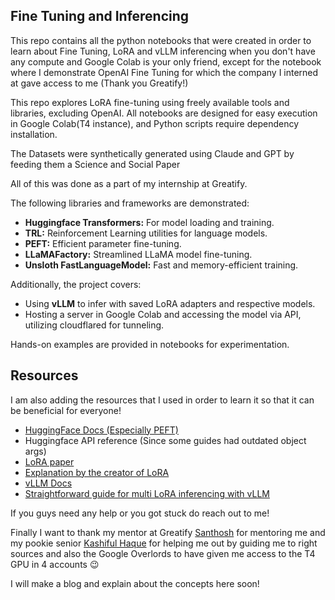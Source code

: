 ## Fine Tuning and Inferencing

This repo contains all the python notebooks that were created in order to learn about Fine Tuning, LoRA and vLLM inferencing when you don't have any compute and Google Colab is your only friend, except for the notebook where I demonstrate OpenAI Fine Tuning for which the company I interned at gave access to me (Thank you Greatify!)

This repo explores LoRA fine-tuning using freely available tools and libraries, excluding OpenAI. All notebooks are designed for easy execution in Google Colab(T4 instance), and Python scripts require dependency installation.

The Datasets were synthetically generated using Claude and GPT by feeding them a Science and Social Paper

All of this was done as a part of my internship at Greatify.

The following libraries and frameworks are demonstrated:

- **Huggingface Transformers:** For model loading and training.
- **TRL:** Reinforcement Learning utilities for language models.
- **PEFT:** Efficient parameter fine-tuning.
- **LLaMAFactory:** Streamlined LLaMA model fine-tuning.
- **Unsloth FastLanguageModel:** Fast and memory-efficient training.

Additionally, the project covers:

- Using **vLLM** to infer with saved LoRA adapters and respective models.
- Hosting a server in Google Colab and accessing the model via API, utilizing cloudflared for tunneling.

Hands-on examples are provided in notebooks for experimentation.

## Resources 
I am also adding the resources that I used in order to learn it so that it can be beneficial for everyone!

- [HuggingFace Docs (Especially PEFT)](https://huggingface.co/docs/peft)
- Huggingface API reference (Since some guides had outdated object args)
- [LoRA paper](https://arxiv.org/abs/2106.09685)
- [Explanation by the creator of LoRA](https://www.youtube.com/watch?v=DhRoTONcyZE)
- [vLLM Docs](https://docs.vllm.ai/en/latest/features/lora.html)
- [Straightforward guide for multi LoRA inferencing with vLLM](https://boardor.com/blog/deploying-multiple-lora-adapters-on-a-base-model-with-vllm)

If you guys need any help or you got stuck do reach out to me!

Finally I want to thank my mentor at Greatify [Santhosh](https://github.com/santhosh00023) for mentoring me and my pookie senior [Kashiful Haque](https://github.com/kashifulhaque) for helping me out by guiding me to right sources and also the Google Overlords to have given me access to the T4 GPU in 4 accounts 😉

I will make a blog and explain about the concepts here soon!